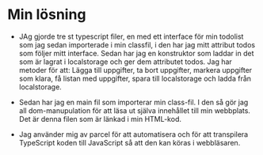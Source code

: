 
# Min lösning
* JAg gjorde tre st typescript filer, en med ett interface för min todolist som jag sedan importerade i min classfil, i den har jag mitt attribut todos som följer mitt interface. Sedan har jag en konstruktor som laddar in det som är lagrat i localstorage och ger dem attributet todos. Jag har metoder för att: Lägga till uppgifter, ta bort uppgifter, markera uppgifter som klara, få listan med uppgifter, spara till localstorage och ladda från localstorage. 

* Sedan har jag en main fil som importerar min class-fil. I den så gör jag all dom-manupulation för att läsa ut själva innehållet till min webbplats. Det är denna filen som är länkad i min HTML-kod. 

* Jag använder mig av parcel för att automatisera och för att transpilera TypeScript koden till JavaScript så att den kan köras i webbläsaren. 